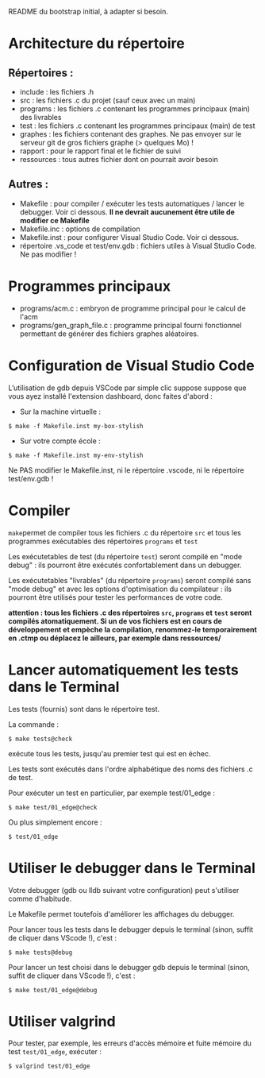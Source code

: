 README du bootstrap initial, à adapter si besoin.

# Architecture du répertoire

## Répertoires : 

  * include : les fichiers .h
  * src : les fichiers .c du projet (sauf ceux avec un main)
  * programs : les fichiers .c contenant les programmes principaux (main) des livrables
  * test : les fichiers .c contenant les programmes principaux (main) de test
  * graphes : les fichiers contenant des graphes. Ne pas envoyer sur le serveur git de gros fichiers graphe (> quelques Mo) !
  * rapport : pour le rapport final et le fichier de suivi
  * ressources : tous autres fichier dont on pourrait avoir besoin
  
## Autres : 
  * Makefile : pour compiler / exécuter les tests automatiques / lancer le debugger. Voir ci dessous. **Il ne devrait aucunement être utile de modifier ce Makefile**
  * Makefile.inc : options de compilation 
  * Makefile.inst : pour configurer Visual Studio Code. Voir ci dessous.
  * répertoire .vs_code et test/env.gdb : fichiers utiles à Visual Studio Code. Ne pas modifier !
  
  
# Programmes principaux
  * programs/acm.c : embryon de programme principal pour le calcul de l'acm
  * programs/gen_graph_file.c : programme principal fourni fonctionnel permettant de générer des fichiers graphes aléatoires. 

# Configuration de Visual Studio Code

L’utilisation de gdb depuis VSCode par simple clic suppose suppose que vous ayez installé l'extension dashboard, donc faites d'abord :

* Sur la machine virtuelle :

`$ make -f Makefile.inst my-box-stylish`

* Sur votre compte école :

`$ make -f Makefile.inst my-env-stylish`

Ne PAS modifier le Makefile.inst, ni le répertoire .vscode, ni le répertoire test/env.gdb !

# Compiler

`make`permet de compiler tous les fichiers .c du répertoire `src` et tous les programmes exécutables des répertoires `programs` et `test`

Les exécutetables de test (du répertoire `test`) seront compilé en "mode debug" : ils pourront être exécutés confortablement dans un debugger.

Les exécutetables "livrables" (du répertoire `programs`) seront compilé sans "mode debug" et avec les options d'optimisation du compilateur : ils pourront être utilisés pour tester les performances de votre code.

**attention : tous les fichiers .c des répertoires `src`, `programs` et `test` seront compilés atomatiquement. Si un de vos fichiers est en cours de développement et empèche la compilation, renommez-le temporairement en .ctmp ou déplacez le ailleurs, par exemple dans ressources/**
 
# Lancer automatiquement les tests dans le Terminal

Les tests (fournis) sont dans le répertoire test. 


La commande :

`$ make tests@check`

exécute tous les tests, jusqu'au premier test qui est en échec.

Les tests sont exécutés dans l'ordre alphabétique des noms des fichiers .c de test.


Pour exécuter un test en particulier, par exemple test/01_edge :

`$ make test/01_edge@check`

Ou plus simplement encore : 
  
`$ test/01_edge`

# Utiliser le debugger dans le Terminal

Votre debugger (gdb ou lldb suivant votre configuration) peut s'utiliser comme d'habitude.

Le Makefile permet toutefois d'améliorer les affichages du debugger.

Pour lancer tous les tests dans le debugger depuis le terminal (sinon, suffit de cliquer dans VScode !), c'est :

`$ make tests@debug`


Pour lancer un test choisi dans le debugger gdb depuis le terminal (sinon, suffit de cliquer dans VScode !), c'est :

`$ make test/01_edge@debug`


# Utiliser valgrind

Pour tester, par exemple, les erreurs d'accès mémoire et fuite mémoire du test  `test/01_edge`, exécuter : 

`$ valgrind test/01_edge`

